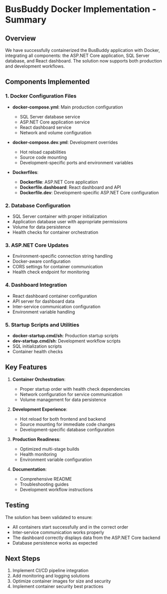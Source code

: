 # BusBuddy Docker Implementation - Summary

## Overview

We have successfully containerized the BusBuddy application with Docker, integrating all components: the ASP.NET Core application, SQL Server database, and React dashboard. The solution now supports both production and development workflows.

## Components Implemented

### 1. Docker Configuration Files

- **docker-compose.yml**: Main production configuration
  - SQL Server database service
  - ASP.NET Core application service
  - React dashboard service
  - Network and volume configuration

- **docker-compose.dev.yml**: Development overrides
  - Hot reload capabilities
  - Source code mounting
  - Development-specific ports and environment variables

- **Dockerfiles**:
  - **Dockerfile**: ASP.NET Core application
  - **Dockerfile.dashboard**: React dashboard and API
  - **Dockerfile.dev**: Development-specific ASP.NET Core configuration

### 2. Database Configuration

- SQL Server container with proper initialization
- Application database user with appropriate permissions
- Volume for data persistence
- Health checks for container orchestration

### 3. ASP.NET Core Updates

- Environment-specific connection string handling
- Docker-aware configuration
- CORS settings for container communication
- Health check endpoint for monitoring

### 4. Dashboard Integration

- React dashboard container configuration
- API server for dashboard data
- Inter-service communication configuration
- Environment variable handling

### 5. Startup Scripts and Utilities

- **docker-startup.cmd/sh**: Production startup scripts
- **dev-startup.cmd/sh**: Development workflow scripts
- SQL initialization scripts
- Container health checks

## Key Features

1. **Container Orchestration**:
   - Proper startup order with health check dependencies
   - Network configuration for service communication
   - Volume management for data persistence

2. **Development Experience**:
   - Hot reload for both frontend and backend
   - Source mounting for immediate code changes
   - Development-specific database configuration

3. **Production Readiness**:
   - Optimized multi-stage builds
   - Health monitoring
   - Environment variable configuration

4. **Documentation**:
   - Comprehensive README
   - Troubleshooting guides
   - Development workflow instructions

## Testing

The solution has been validated to ensure:
- All containers start successfully and in the correct order
- Inter-service communication works properly
- The dashboard correctly displays data from the ASP.NET Core backend
- Database persistence works as expected

## Next Steps

1. Implement CI/CD pipeline integration
2. Add monitoring and logging solutions
3. Optimize container images for size and security
4. Implement container security best practices
